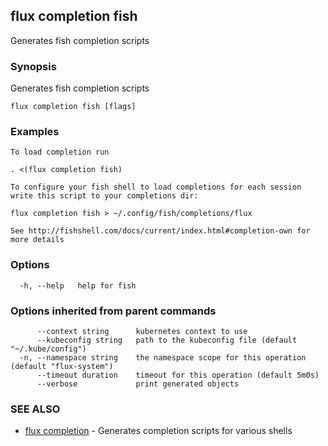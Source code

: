 ## flux completion fish

Generates fish completion scripts

### Synopsis

Generates fish completion scripts

```
flux completion fish [flags]
```

### Examples

```
To load completion run

. <(flux completion fish)

To configure your fish shell to load completions for each session write this script to your completions dir:

flux completion fish > ~/.config/fish/completions/flux

See http://fishshell.com/docs/current/index.html#completion-own for more details

```

### Options

```
  -h, --help   help for fish
```

### Options inherited from parent commands

```
      --context string      kubernetes context to use
      --kubeconfig string   path to the kubeconfig file (default "~/.kube/config")
  -n, --namespace string    the namespace scope for this operation (default "flux-system")
      --timeout duration    timeout for this operation (default 5m0s)
      --verbose             print generated objects
```

### SEE ALSO

* [flux completion](flux_completion.md)	 - Generates completion scripts for various shells

